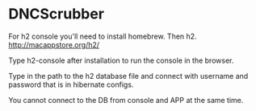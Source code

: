 # DNCScrubber

For h2 console you'll need to install homebrew. Then h2.
http://macappstore.org/h2/

Type h2-console after installation to run the console in the browser.

Type in the path to the h2 database file and connect with username and password that is in hibernate configs.

You cannot connect to the DB from console and APP at the same time. 
